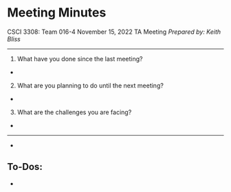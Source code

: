 
# Meeting Minutes  

CSCI 3308: Team 016-4
November 15, 2022 TA Meeting
*Prepared by: Keith Bliss*

---

1. What have you done since the last meeting?  
  - 

2. What are you planning to do until the next meeting?  
  - 

3. What are the challenges you are facing?  
  - 

---

- 

## To-Dos:  

- 